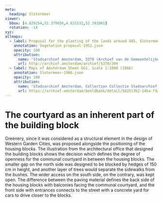 ```yaml
---
meta:
  heading: Slotermeer
viewer:
  bbox: [4.829254,52.379656,4.831532,52.381061]
  rotation: -14
xyz:
allmaps:
  - label: Proposal for the planting of the lands around 485, Slotermeer Deel A. Scale 1:200. (1952)
    annotation: Vegetation proposal-1952.json
    opacity: 100
    attribution:
      name: 'Stadsarchief Amsterdam, 5370 (Archief van de Gemeentelijke Dienst Grondbedrijf), folder 394'
      url: http://archief.amsterdam/archief/5370/394
  - label: Maps of Amsterdam Sheet GG1. Scale 1:1000 (1966)
    annotation: Slotermeer-1966.json
    opacity: 100
    attribution:
      name: 'Stadsarchief Amsterdam, Collection Collectie Stadsarchief Amsterdam; Kaart van Amsterdam'
      url: https://archief.amsterdam/beeldbank/detail/562513b2-14ba-f4aa-e918-cd9dea03e71c
---
```

# The courtyard as an inherent part of the building block
Greenery, since it was considered as a structural element in the design of Western Garden Cities, was proposed alongside the positioning of the housing blocks. The illustration from the architectural office that designed the building blocks shows the decision which defines the degree of openness for the communal courtyard in between the housing blocks. The smaller gap on the north side was designed to be blocked by hedges of 150 cm in height, and another layer of trees would separate the sidewalks from the bushes. The wider access on the south side, on the contrary, was kept open. The difference between the paving material defines the back side of the housing blocks with balconies facing the communal courtyard, and the front side with entrances connects to the street with a concrete yard for cars to drive closer to the blocks.
